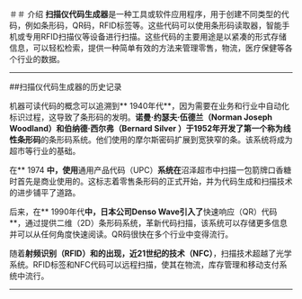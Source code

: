 ＃＃ 介绍
**扫描仪代码生成器**是一种工具或软件应用程序，用于创建不同类型的代码，例如条形码，QR码，RFID标签等。这些代码可以使用条形码读取器，智能手机或专用RFID扫描仪等设备进行扫描。这些代码的主要用途是以紧凑的形式存储信息，可以轻松检索，提供一种简单有效的方法来管理零售，物流，医疗保健等各个行业的数据。

---

##扫描仪代码生成器的历史记录

机器可读代码的概念可以追溯到** 1940年代**，因为需要在业务和行业中自动化标识过程，这导致了条形码的发明。**诺曼·约瑟夫·伍德兰（Norman Joseph Woodland）**和**伯纳德·西尔弗（Bernard Silver **）于1952年开发了第一个称为**线性条形码**的条形码系统。他们使用的摩尔斯密码扩展到宽狭窄的条。该系统将成为超市等行业的基础。

在** 1974 **中，使用**通用产品代码（UPC）**系统在**沼泽超市中扫描一包箭牌口香糖时首先是商业使用的。这标志着零售条形码的正式开始，并为代码生成和扫描技术的进步铺平了道路。

后来，在** 1990年代**中，日本公司Denso Wave引入了**快速响应（QR）代码**，通过提供二维（2D）条形码系统，革新代码扫描，该系统可以存储更多信息并可以从任何角度快速阅读。QR码很快在多个行业中变得流行。

随着**射频识别（RFID）**和**的出现，近21世纪的技术（NFC）**，扫描技术超越了光学系统。RFID标签和NFC代码可以远程扫描，使其在物流，库存管理和移动支付系统中流行。

---